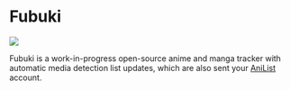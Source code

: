 # Fubuki

[![](https://img.shields.io/github/license/nnazo/fubuki?style=for-the-badge)](https://github.com/nnazo/fubuki/blob/master/LICENSE)

Fubuki is a work-in-progress open-source anime and manga tracker with automatic media detection list updates, which are also sent your [AniList](https://anilist.co/) account.